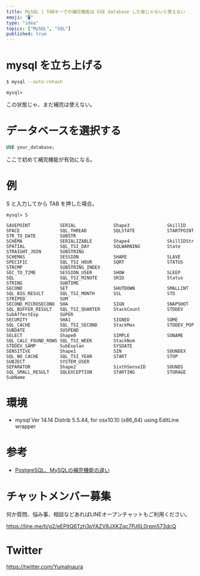 ```yaml
---
title: MySQL | TABキーでの補完機能は USE database した後じゃないと使えない
emoji: "🖥"
type: "idea"
topics: ["MySQL", "SQL"]
published: true
---
```


# mysql を立ち上げる

```bash
$ mysql --auto-rehash
```

```
mysql> 
```

この状態じゃ、まだ補完は使えない。

# データベースを選択する

```sql
USE your_database;
```

ここで初めて補完機能が有効になる。

# 例

S と入力してから TAB を押した場合。

```
mysql> S

SAVEPOINT           SERIAL              Shape3              SkillID             SPACE               SQL_THREAD          SQLSTATE            STARTPOINT          STR_TO_DATE         SUBSTR             
SCHEMA              SERIALIZABLE        Shape4              SkillIDStr          SPATIAL             SQL_TSI_DAY         SQLWARNING          State               STRAIGHT_JOIN       SUBSTRING          
SCHEMAS             SESSION             SHARE               SLAVE               SPECIFIC            SQL_TSI_HOUR        SQRT                STATUS              STRCMP              SUBSTRING_INDEX    
SEC_TO_TIME         SESSION_USER        SHOW                SLEEP               SQL                 SQL_TSI_MINUTE      SRID                Status              STRING              SUBTIME            
SECOND              SET                 SHUTDOWN            SMALLINT            SQL_BIG_RESULT      SQL_TSI_MONTH       SSL                 STD                 STRIPED             SUM                
SECOND_MICROSECOND  SHA                 SIGN                SNAPSHOT            SQL_BUFFER_RESULT   SQL_TSI_QUARTER     StackCount          STDDEV              SubAffectExp        SUPER              
SECURITY            SHA1                SIGNED              SOME                SQL_CACHE           SQL_TSI_SECOND      StackMax            STDDEV_POP          SUBDATE             SUSPEND            
SELECT              Shape0              SIMPLE              SONAME              SQL_CALC_FOUND_ROWS SQL_TSI_WEEK        StackNum            STDDEV_SAMP         SubExplan           SYSDATE            
SENSITIVE           Shape1              SIN                 SOUNDEX             SQL_NO_CACHE        SQL_TSI_YEAR        START               STOP                SUBJECT             SYSTEM_USER        
SEPARATOR           Shape2              SixthSenseID        SOUNDS              SQL_SMALL_RESULT    SQLEXCEPTION        STARTING            STORAGE             SubName       
```


# 環境

- mysql  Ver 14.14 Distrib 5.5.44, for osx10.10 (x86_64) using  EditLine wrapper

# 参考

- [PostgreSQL、MySQLの補完機能の違い](http://takafumi-s.hatenablog.com/entry/2015/03/03/001118)











<!-- Update From Qiita API -->

# チャットメンバー募集


何か質問、悩み事、相談などあればLINEオープンチャットもご利用ください。

https://line.me/ti/g2/eEPltQ6Tzh3pYAZV8JXKZqc7PJ6L0rpm573dcQ





# Twitter


https://twitter.com/YumaInaura


<!-- Update From Qiita API -->


